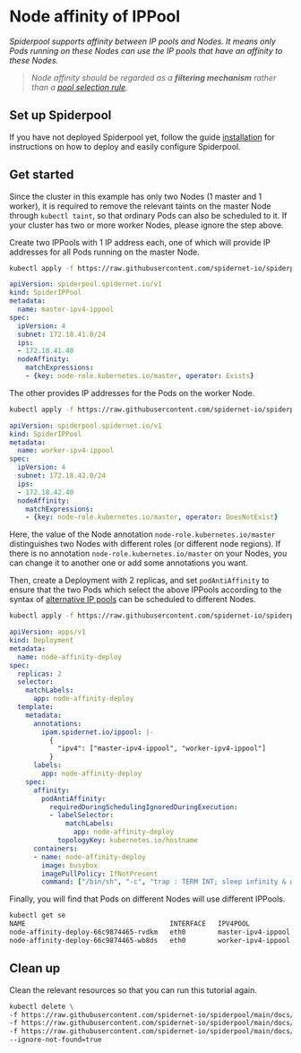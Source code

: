 # Node affinity of IPPool

*Spiderpool supports affinity between IP pools and Nodes. It means only Pods running on these Nodes can use the IP pools that have an affinity to these Nodes.*

>*Node affinity should be regarded as a **filtering mechanism** rather than a [pool selection rule](TODO).*

## Set up Spiderpool

If you have not deployed Spiderpool yet, follow the guide [installation](https://github.com/spidernet-io/spiderpool/blob/main/docs/usage/install.md) for instructions on how to deploy and easily configure Spiderpool.

## Get started

Since the cluster in this example has only two Nodes (1 master and 1 worker), it is required to remove the relevant taints on the master Node through `kubectl taint`, so that ordinary Pods can also be scheduled to it. If your cluster has two or more worker Nodes, please ignore the step above.

Create two IPPools with 1 IP address each, one of which will provide IP addresses for all Pods running on the master Node.

```bash
kubectl apply -f https://raw.githubusercontent.com/spidernet-io/spiderpool/main/docs/example/ippool-affinity-node/master-ipv4-ippool.yaml
```

```yaml
apiVersion: spiderpool.spidernet.io/v1
kind: SpiderIPPool
metadata:
  name: master-ipv4-ippool
spec:
  ipVersion: 4
  subnet: 172.18.41.0/24
  ips:
  - 172.18.41.40
  nodeAffinity:
    matchExpressions:
    - {key: node-role.kubernetes.io/master, operator: Exists}
```

The other provides IP addresses for the Pods on the worker Node.

```bash
kubectl apply -f https://raw.githubusercontent.com/spidernet-io/spiderpool/main/docs/example/ippool-affinity-node/worker-ipv4-ippool.yaml
```

```yaml
apiVersion: spiderpool.spidernet.io/v1
kind: SpiderIPPool
metadata:
  name: worker-ipv4-ippool
spec:
  ipVersion: 4
  subnet: 172.18.42.0/24
  ips:
  - 172.18.42.40
  nodeAffinity:
    matchExpressions:
    - {key: node-role.kubernetes.io/master, operator: DoesNotExist}
```

Here, the value of the Node annotation `node-role.kubernetes.io/master` distinguishes two Nodes with different roles (or different node regions). If there is no annotation `node-role.kubernetes.io/master` on your Nodes, you can change it to another one or add some annotations you want.

Then, create a Deployment with 2 replicas, and set `podAntiAffinity` to ensure that the two Pods which select the above IPPools according to the syntax of [alternative IP pools](https://github.com/spidernet-io/spiderpool/blob/main/docs/usage/ippool-multi.md) can be scheduled to different Nodes.

```bash
kubectl apply -f https://raw.githubusercontent.com/spidernet-io/spiderpool/main/docs/example/ippool-affinity-node/node-affinity-deploy.yaml
```

```yaml
apiVersion: apps/v1
kind: Deployment
metadata:
  name: node-affinity-deploy
spec:
  replicas: 2
  selector:
    matchLabels:
      app: node-affinity-deploy
  template:
    metadata:
      annotations:   
        ipam.spidernet.io/ippool: |-
          {
            "ipv4": ["master-ipv4-ippool", "worker-ipv4-ippool"]
          }
      labels:
        app: node-affinity-deploy
    spec:
      affinity:
        podAntiAffinity:
          requiredDuringSchedulingIgnoredDuringExecution:
          - labelSelector:
              matchLabels:
                app: node-affinity-deploy
            topologyKey: kubernetes.io/hostname
      containers:
      - name: node-affinity-deploy
        image: busybox
        imagePullPolicy: IfNotPresent
        command: ["/bin/sh", "-c", "trap : TERM INT; sleep infinity & wait"]
```

Finally, you will find that Pods on different Nodes will use different IPPools.

```bash
kubectl get se
NAME                                    INTERFACE   IPV4POOL             IPV4              IPV6POOL   IPV6   NODE                   CREATETION TIME
node-affinity-deploy-66c9874465-rvdkm   eth0        master-ipv4-ippool   172.18.41.40/24                     spider-control-plane   35s
node-affinity-deploy-66c9874465-wb8ds   eth0        worker-ipv4-ippool   172.18.42.40/24                     spider-worker          35s
```

## Clean up

Clean the relevant resources so that you can run this tutorial again.

```bash
kubectl delete \
-f https://raw.githubusercontent.com/spidernet-io/spiderpool/main/docs/example/ippool-affinity-node/master-ipv4-ippool.yaml \
-f https://raw.githubusercontent.com/spidernet-io/spiderpool/main/docs/example/ippool-affinity-node/worker-ipv4-ippool.yaml \
-f https://raw.githubusercontent.com/spidernet-io/spiderpool/main/docs/example/ippool-affinity-node/node-affinity-deploy.yaml \
--ignore-not-found=true
```

